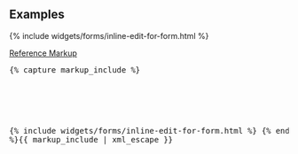 <h2 id="example-code-1">Examples</h2>
<div class="example-pf">
  {% include widgets/forms/inline-edit-for-form.html %}
</div>
<p class="reference-markup"><a class="collapse-toggle" data-toggle="collapse" aria-expanded="true" aria-controls="markup-1" href="#markup-1">Reference Markup</a></p>
<div class="collapse in" id="markup-1">
<pre class="prettyprint">{% capture markup_include %}
<script src="https://cdnjs.cloudflare.com/ajax/libs/moment.js/2.20.1/moment.min.js"></script>
<script src="components/bootstrap-datepicker/dist/js/bootstrap-datepicker.js"></script>
<script src="components/patternfly-bootstrap-combobox/js/bootstrap-combobox.js"></script>
<script src="components/bootstrap-select/dist/js/bootstrap-select.js"></script>

{% include widgets/forms/inline-edit-for-form.html %}
{% endcapture %}{{ markup_include | xml_escape }}</pre>
</div>